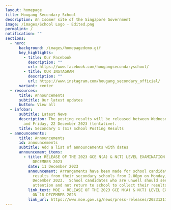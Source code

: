 ```yaml
---
layout: homepage
title: Hougang Secondary School
description: An Isomer site of the Singapore Government
image: /images/School Logo - Edited.png
permalink: /
notification: ""
sections:
  - hero:
      background: /images/homepagedemo.gif
      key_highlights:
        - title: Our Facebook
          description: ""
          url: https://www.facebook.com/hougangsecondaryschool/
        - title: OUR INSTAGRAM
          description: ""
          url: https://www.instagram.com/hougang_secondary_official/
      variant: center
  - resources:
      title: Announcements
      subtitle: Our latest updates
      button: View all
  - infobar:
      subtitle: Latest News
      description: The posting results will be released between Wednesday, 20 December
        and Friday, 22 December 2023 (tentative).
      title: Secondary 1 (S1) School Posting Results
  - announcements:
      title: Announcements
      id: announcements
      subtitle: Add a list of announcements with dates
      announcement_items:
        - title: RELEASE OF THE 2023 GCE N(A) & N(T) LEVEL EXAMINATION RESULTS ON 18
            DECEMBER 2023
          date: 11 December 2023
          announcement: Arrangements have been made for school candidates to receive their
            results from their secondary schools from 2.00pm on Monday, 18
            December 2023.  School candidates who are unwell should seek medical
            attention and not return to school to collect their results.
          link_text: MOE - RELEASE OF THE 2023 GCE N(A) & N(T) LEVEL EXAMINATION RESULTS
            ON 18 DECEMBER 2023
          link_url: https://www.moe.gov.sg/news/press-releases/20231211-release-of-the-2023-singapore-cambridge-gce-na-nt-level-examination-results
---
```

